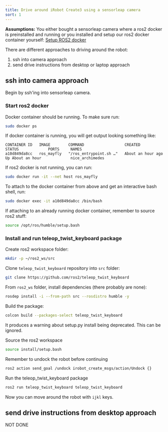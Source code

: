 ```yaml
---
title: Drive around iRobot Create3 using a sensorleap camera
sort: 1
---
```


**Assumptions:** You either bought a sensorleap camera where a ros2 docker is preinstalled and running or you installed and setup our ros2 docker container yourself: [Setup ROS2 docker](/sensorleap_manual/ros2)

There are different approaches to driving around the robot:

1. ssh into camera approach
2. send drive instructions from desktop or laptop approach

## ssh into camera approach
Begin by ssh'ing into sensorleap camera.

### Start ros2 docker
Docker container should be running. To make sure run:
```bash
sudo docker ps
```

If docker container is running, you will get output looking something like:
```
CONTAINER ID   IMAGE        COMMAND                  CREATED             STATUS             PORTS     NAMES
a10d849da8cc   ros_mayfly   "/ros_entrypoint.sh …"   About an hour ago   Up About an hour             nice_archimedes
```

If ros2 docker is not running, you can run:
```bash
sudo docker run -it --net host ros_mayfly
```

To attach to the docker container from above and get an interactive bash shell, run:
```bash
sudo docker exec -it a10d849da8cc /bin/bash
```

If attaching to an already running docker container, remember to source ros2 stuff:
```bash
source /opt/ros/humble/setup.bash
```

### Install and run teleop_twist_keyboard package
Create ros2 workspace folder:
```bash
mkdir -p ~/ros2_ws/src
```

Clone `teleop_twist_keyboard` repository into `src` folder:
```bash
git clone https://github.com/ros2/teleop_twist_keyboard
```

From `ros2_ws` folder, install dependencies (there probably are none):
```bash
rosdep install -i --from-path src --rosdistro humble -y
```

Build the package:
```bash
colcon build --packages-select teleop_twist_keyboard
```

It produces a warning about setup.py install being deprecated. This can be ignored.

Source the ros2 workspace
```bash
source install/setup.bash
```

Remember to undock the robot before continuing
```bash
ros2 action send_goal /undock irobot_create_msgs/action/Undock {}
```

Run the teleop_twist_keyboard package
```bash
ros2 run teleop_twist_keyboard teleop_twist_keyboard
```

Now you can move around the robot with `ijkl` keys.

## send drive instructions from desktop approach
NOT DONE

